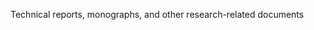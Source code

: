 Technical reports, monographs, and other research-related documents

<!---
felipe-mazzi/felipe-mazzi is a ✨ special ✨ repository because its `README.md` (this file) appears on your GitHub profile.
You can click the Preview link to take a look at your changes.
--->
